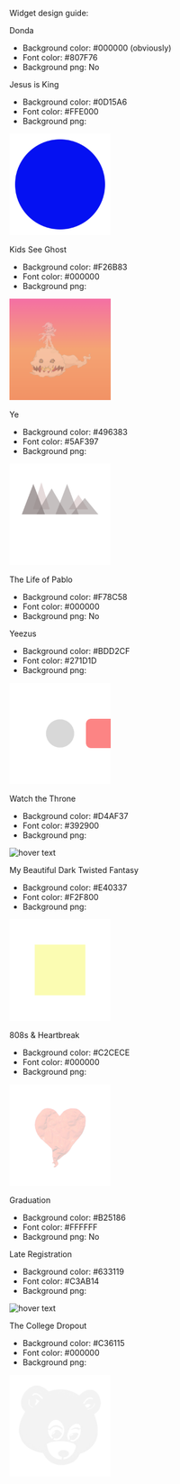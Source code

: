 Widget design guide:

Donda
- Background color: #000000 (obviously)
- Font color: #807F76
- Background png: No

Jesus is King
- Background color: #0D15A6
- Font color: #FFE000
- Background png: 
<img src="./images/jesus-widget@3x.png" width="180" title="hover text">



Kids See Ghost
- Background color: #F26B83
- Font color: #000000
- Background png: 
<img src="./images/ksg-widget@3x.png" width="180" title="hover text">



Ye
- Background color: #496383
- Font color: #5AF397
- Background png:
<img src="./images/ye-widget@3x.png" width="180" title="hover text">



The Life of Pablo
- Background color: #F78C58
- Font color: #000000
- Background png: No

Yeezus
- Background color: #BDD2CF
- Font color: #271D1D
- Background png:
<img src="./images/yeezus-widget@3x.png" width="180" title="hover text">



Watch the Throne
- Background color: #D4AF37
- Font color: #392900
- Background png:
<img src="./images/wtt-widget@3x.png" width="180" title="hover text">



My Beautiful Dark Twisted Fantasy
- Background color: #E40337
- Font color: #F2F800
- Background png:
<img src="./images/mbdtf-widget@3x.png" width="180" title="hover text">



808s & Heartbreak
- Background color: #C2CECE
- Font color: #000000
- Background png:
<img src="./images/808-widget@3x.png" width="180" title="hover text">



Graduation
- Background color: #B25186
- Font color: #FFFFFF
- Background png: No

Late Registration
- Background color: #633119
- Font color: #C3AB14
- Background png:
<img src="./images/lr-widget@3x.png" width="180" title="hover text">

The College Dropout
- Background color: #C36115
- Font color: #000000
- Background png:
<img src="./images/college-widget@3x.png" width="180" title="hover text">



